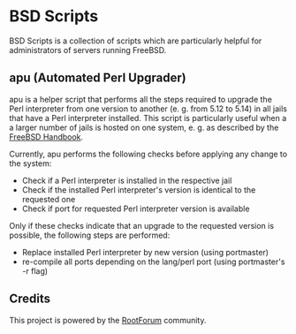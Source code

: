 BSD Scripts
==========

BSD Scripts is a collection of scripts which are particularly helpful for administrators of servers running FreeBSD.

apu (Automated Perl Upgrader)
--------------------------

apu is a helper script that performs all the steps required to upgrade the Perl interpreter from one version to another (e. g. from 5.12 to 5.14) in all jails that have a Perl interpreter installed. This script is particularly useful when a a larger number of jails is hosted on one system, e. g. as described by the [FreeBSD Handbook](http://www.freebsd.org/doc/en_US.ISO8859-1/books/handbook/jails-application.html).

Currently, apu performs the following checks before applying any change to the system:

* Check if a Perl interpreter is installed in the respective jail
* Check if the installed Perl interpreter's version is identical to the requested one
* Check if port for requested Perl interpreter version is available

Only if these checks indicate that an upgrade to the requested version is possible, the following steps are performed:

* Replace installed Perl interpreter by new version (using portmaster)
* re-compile all ports depending on the lang/perl port (using portmaster's -r flag)

Credits
------

This project is powered by the [RootForum](http://www.rootforum.org) community.
